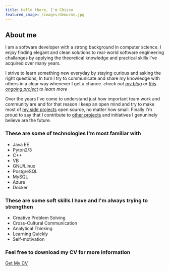 ```yaml
---
title: Hello there, I'm Chisco
featured_image: /images/demo/me.jpg
---
```


## About me

I am a software developer with a strong background in computer science. I enjoy finding elegant and clean solutions to real-world software engineering challanges by applying the theoretical knowledge and practical skills I've acquired over many years.

I strive to learn something new everyday by staying curious and asking the right questions, In turn  I try to communicate and share my knowledge with others in a clear way whenever I get a chance. _check out [my blog](/blog/) or [this ongoing project](http://google.com) to learn more_

Over the years I've come to understand just how important team work and community are and for that reason I keep an open mind and  try to make most of [my side projects](/projects/) open source, no matter how small. Finally I'm proud to say that I contribute to [other projects](www.google.com) and initiatives I genuninely believe are the future.


### These are some of technologies I'm most familiar with

* Java EE
* Pyton2/3
* C++
* VB
* GNU/Linux
* PostgreSQL
* MySQL
* Azure
* Docker

### These are some soft skills I have and I'm always trying to strengthen

* Creative Problem Solving
* Cross-Cultural Communication
* Analytical Thinking
* Learning Quickly
* Self-motivation

### Feel free to download my CV for more information

<a href="ChiscoCV.pdf" class="button button--large" download>Get My CV</a>
